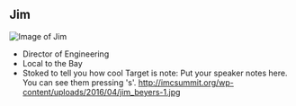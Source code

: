 ##  Jim

![Image of Jim](http://imcsummit.org/wp-content/uploads/2016/04/jim_beyers-1.jpg)

* Director of Engineering
* Local to the Bay
* Stoked to tell you how cool Target is 
note:
    Put your speaker notes here.
    You can see them pressing 's'.
    http://imcsummit.org/wp-content/uploads/2016/04/jim_beyers-1.jpg
